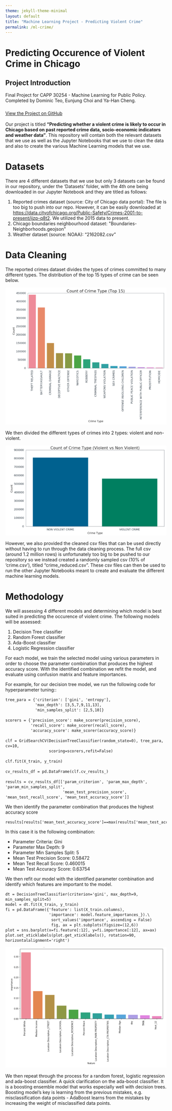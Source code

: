 ```yaml
---
theme: jekyll-theme-minimal
layout: default
title: "Machine Learning Project - Predicting Violent Crime"
permalink: /ml-crime/
---
```


# Predicting Occurence of Violent Crime in Chicago

## Project Introduction

Final Project for CAPP 30254 - Machine  Learning for Public Policy. Completed by Dominic Teo, Eunjung Choi and Ya-Han Cheng.

<link rel="stylesheet" href="https://cdnjs.cloudflare.com/ajax/libs/font-awesome/4.7.0/css/font-awesome.min.css">

<p class="view"><a href="https://github.com/domteo95/ML-project"><i class="fa fa-github" style="font-size:24px"></i>  View the Project on GitHub</a></p>

Our project is titled **“Predicting whether a violent crime is likely to occur in Chicago based on past reported crime data, socio-economic indicators and weather data”**. This repository will contain both the relevant datasets that we use as well as the Jupyter Notebooks that we use to clean the data and also to create the various Machine Learning models that we use. 

# Datasets 
There are 4 different datasets that we use but only 3 datasets can be found in our repository, under the ‘Datasets’ folder, with the 4th one being downloaded in our Jupyter Notebook and they are titled as follows:

1. Reported crimes dataset (source: City of Chicago data portal): The file is too big to push into our repo. However, it can be easily downloaded at https://data.cityofchicago.org/Public-Safety/Crimes-2001-to-present/ijzp-q8t2. We utilized the 2015 data to present. 
2. Chicago boundaries neighbourhood dataset: "Boundaries-Neighborhoods.geojson"
3. Weather dataset (source: NOAA): “2162082.csv”

# Data Cleaning
The reported crimes dataset divides the types of crimes committed to many different types. The distribution of the top 15 types of crime can be seen below. 

![type](/assets/img/ML-crime/crime-type.jpg)

We then divided the different types of crimes into 2 types: violent and non-violent. 

![violent](/assets/img/ML-crime/violent.jpg)

However, we also provided the cleaned csv files that can be used directly without having to run through the data cleaning process. The full csv (around 1.2 million rows) is unfortunately too big to be pushed to our repository so we instead created a randomly sampled csv (10% of ‘crime.csv’), titled “crime_reduced.csv”. These csv files can then be used to run the other Jupyter Notebooks meant to create and evaluate the different machine learning models. 


# Methodology

We will assessing 4 different models and determining which model is best suited in predicting the occurence of violent crime. The following models will be assessed:

1. Decision Tree classifier
2. Random Forest classifier
3. Ada-Boost classifier
4. Logistic Regression classifier

For each model, we train the selected model using various parameters in order to choose the parameter combination that produces the highest accuracy score. With the identified combination we refit the model, and evaluate using confusion matrix and feature importances. 

For example, for our decision tree model, we run the following code for hyperparameter tuning::

```
tree_para = {'criterion': ['gini', 'entropy'],
             'max_depth': [3,5,7,9,11,13],
             'min_samples_split': [2,5,10]}

scorers = {'precision_score': make_scorer(precision_score),
           'recall_score': make_scorer(recall_score),
           'accuracy_score': make_scorer(accuracy_score)}

clf = GridSearchCV(DecisionTreeClassifier(random_state=0), tree_para, cv=10, 
                   scoring=scorers,refit=False)

clf.fit(X_train, y_train)

cv_results_df = pd.DataFrame(clf.cv_results_)

results = cv_results_df[['param_criterion', 'param_max_depth', 'param_min_samples_split', 
                         'mean_test_precision_score', 'mean_test_recall_score', 'mean_test_accuracy_score']]	
```

We then identify the parameter combination that produces the highest accuracy score

```
results[results['mean_test_accuracy_score']==max(results['mean_test_accuracy_score'])]
```

In this case it is the following combination:
- Parameter Criteria: Gini
- Parameter Max Depth: 9
- Parameter Min Samples Split: 5
- Mean Test Precision Score: 0.58472
- Mean Test Recall Score: 0.460015
- Mean Test Accuracy Score: 0.63754

We then refit our model with the identified parameter combination and identify which features are important to the model.

```
dt = DecisionTreeClassifier(criterion='gini', max_depth=9, min_samples_split=5)
model = dt.fit(X_train, y_train)
fi = pd.DataFrame({'feature': list(X_train.columns),
                   'importance': model.feature_importances_}).\
                    sort_values('importance', ascending = False)
                    fig, ax = plt.subplots(figsize=(12,6))
plot = sns.barplot(x=fi.feature[:12], y=fi.importance[:12], ax=ax)
plot.set_xticklabels(plot.get_xticklabels(), rotation=90, horizontalalignment='right')
``` 

![feature-importance](/assets/img/ML-crime/feature-importance.jpg)

We then repeat through the process for a random forest, logistic regression and ada-boost classifier. A quick clarification on the ada-boost classifier. It is a boosting ensemble model that works especially well with decision trees. Boosting model’s key is learning from the previous mistakes, e.g. misclassification data points - AdaBoost learns from the mistakes by increasing the weight of misclassified data points.